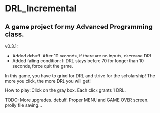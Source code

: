# DRL_Incremental
 
A game project for my Advanced Programming class.
--------------------

v0.3.1:
- Added <Decaying> debuff.
After 10 seconds, if there are no inputs, decrease DRL.
- Added failing condition:
If DRL stays before 70 for longer than 10 seconds, force quit the game.


In this game, you have to grind for DRL and strive for the scholarship! The more you click, the more DRL you will get!

How to play: Click on the gray box. Each click grants 1 DRL.

TODO: More upgrades. <Overload> debuff. Proper MENU and GAME OVER screen.
prolly file saving...
